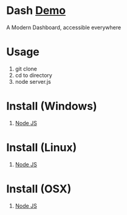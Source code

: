 Dash [Demo](http://alex-red.github.io/Dash)
======

A Modern Dashboard, accessible everywhere

Usage
====
  1. git clone
  2. cd to directory
  3. node server.js

Install (Windows)
====
  1. [Node JS](https://nodejs.org/)

Install (Linux)
====
  1. [Node JS](https://nodejs.org/)

Install (OSX)
====
  1. [Node JS](https://nodejs.org/)
